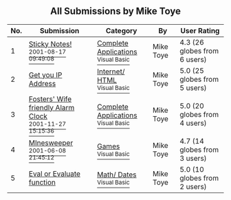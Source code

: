 ﻿<div align="center">

## All Submissions by Mike Toye

</div>

No.  | Submission | Category | By   | User Rating
---- | ---------- | -------- | ---- | -----------
1 | [Sticky Notes\!<br /><sup>2001-08-17 09:49:08</sup>](https://github.com/Planet-Source-Code/mike-toye-sticky-notes__1-26297) | [Complete Applications<br /><sup>Visual Basic</sup>](../ByCategory/complete-applications__1-27.md) | Mike Toye | 4.3 (26 globes from 6 users)
2 | [Get you IP Address<br />](https://github.com/Planet-Source-Code/mike-toye-get-you-ip-address__1-25469) | [Internet/ HTML<br /><sup>Visual Basic</sup>](../ByCategory/internet-html__1-34.md) | Mike Toye | 5.0 (25 globes from 5 users)
3 | [Fosters' Wife friendly Alarm Clock<br /><sup>2001-11-27 15:15:36</sup>](https://github.com/Planet-Source-Code/mike-toye-fosters-wife-friendly-alarm-clock__1-29257) | [Complete Applications<br /><sup>Visual Basic</sup>](../ByCategory/complete-applications__1-27.md) | Mike Toye | 5.0 (20 globes from 4 users)
4 | [MInesweeper<br /><sup>2001-06-08 21:45:12</sup>](https://github.com/Planet-Source-Code/mike-toye-minesweeper__1-23897) | [Games<br /><sup>Visual Basic</sup>](../ByCategory/games__1-38.md) | Mike Toye | 4.7 (14 globes from 3 users)
5 | [Eval or Evaluate function<br />](https://github.com/Planet-Source-Code/mike-toye-eval-or-evaluate-function__1-22891) | [Math/ Dates<br /><sup>Visual Basic</sup>](../ByCategory/math-dates__1-37.md) | Mike Toye | 5.0 (10 globes from 2 users)
